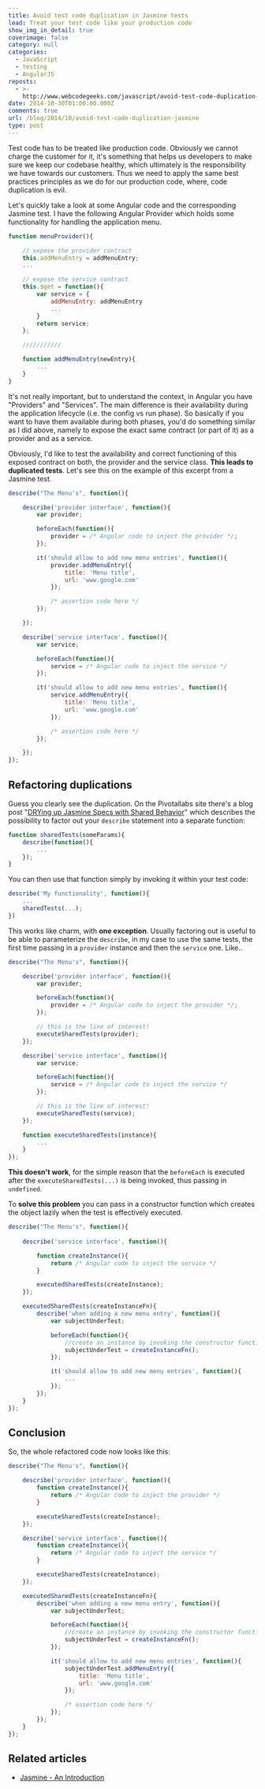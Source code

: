 ```yaml
---
title: Avoid test code duplication in Jasmine tests
lead: Treat your test code like your production code
show_img_in_detail: true
coverimage: false
category: null
categories:
  - JavaScript
  - testing
  - AngularJS
reposts:
  - >-
    http://www.webcodegeeks.com/javascript/avoid-test-code-duplication-in-jasmine-tests/
date: 2014-10-30T01:00:00.000Z
comments: true
url: /blog/2014/10/avoid-test-code-duplication-jasmine
type: post
---
```


Test code has to be treated like production code. Obviously we cannot charge the customer for it, it's something that helps us developers to make sure we keep our codebase healthy, which ultimately is the responsibility we have towards our customers. Thus we need to apply the same best practices principles as we do for our production code, where, code duplication is evil.

Let's quickly take a look at some Angular code and the corresponding Jasmine test. I have the following Angular Provider which holds some functionality for handling the application menu.

```javascript
function menuProvider(){

    // expose the provider contract
    this.addMenuEntry = addMenuEntry;
    ...

    // expose the service contract
    this.$get = function(){
        var service = {
            addMenuEntry: addMenuEntry
            ...
        }
        return service;
    };

    ///////////

    function addMenuEntry(newEntry){
        ...
    }
}
```

It's not really important, but to understand the context, in Angular you have "Providers" and "Services". The main difference is their availability during the application lifecycle (i.e. the config vs run phase). So basically if you want to have them available during both phases, you'd do something similar as I did above, namely to expose the exact same contract (or part of it) as a provider and as a service.

Obviously, I'd like to test the availability and correct functioning of this exposed contract on both, the provider and the service class. **This leads to duplicated tests**. Let's see this on the example of this excerpt from a Jasmine test.

```javascript
describe("The Menu's", function(){

    describe('provider interface', function(){
        var provider;

        beforeEach(function(){
            provider = /* Angular code to inject the provider */;
        });

        it('should allow to add new menu entries', function(){
            provider.addMenuEntry({
                title: 'Menu title',
                url: 'www.google.com'
            });

            /* assertion code here */
        });

    });

    describe('service interface', function(){
        var service;

        beforeEach(function(){
            service = /* Angular code to inject the service */
        });

        it('should allow to add new menu entries', function(){
            service.addMenuEntry({
                title: 'Menu title',
                url: 'www.google.com'
            });

            /* assertion code here */
        });

    });
});
```

## Refactoring duplications

Guess you clearly see the duplication. On the Pivotallabs site there's a blog post "[DRYing up Jasmine Specs with Shared Behavior](http://pivotallabs.com/drying-up-jasmine-specs-with-shared-behavior/)" which describes the possibility to factor out your `describe` statement into a separate function:

```javascript
function sharedTests(someParams){
    describe(function(){
        ...
    });
}
```

You can then use that function simply by invoking it within your test code:

```javascript
describe('My functionality', function(){
    ...
    sharedTests(...);
})
```

This works like charm, with **one exception**. Usually factoring out is useful to be able to parameterize the `describe`, in my case to use the same tests, the first time passing in a `provider` instance and then the `service` one. Like..

```javascript
describe("The Menu's", function(){

    describe('provider interface', function(){
        var provider;

        beforeEach(function(){
            provider = /* Angular code to inject the provider */;
        });

        // this is the line of interest!
        executeSharedTests(provider);
    });

    describe('service interface', function(){
        var service;

        beforeEach(function(){
            service = /* Angular code to inject the service */
        });

        // this is the line of interest!
        executeSharedTests(service);
    });

    function executeSharedTests(instance){
        ...
    }
});
```

**This doesn't work**, for the simple reason that the `beforeEach` is executed after the `executeSharedTests(...)` is being invoked, thus passing in `undefined`.

To **solve this problem** you can pass in a constructor function which creates the object lazily when the test is effectively executed.

```javascript
describe("The Menu's", function(){
    
    describe('service interface', function(){

        function createInstance(){
            return /* Angular code to inject the service */
        }

        executedSharedTests(createInstance);
    });

    executedSharedTests(createInstanceFn){
        describe('when adding a new menu entry', function(){
            var subjectUnderTest;

            beforeEach(function(){
                //create an instance by invoking the constructor function
                subjectUnderTest = createInstanceFn();
            });

            it('should allow to add new menu entries', function(){
                ...
            });
        });
    }
});
```

## Conclusion

So, the whole refactored code now looks like this:

```javascript
describe("The Menu's", function(){

    describe('provider interface', function(){
        function createInstance(){
            return /* Angular code to inject the provider */
        }

        executeSharedTests(createInstance);
    });

    describe('service interface', function(){
        function createInstance(){
            return /* Angular code to inject the service */
        }

        executeSharedTests(createInstance);
    });

    executedSharedTests(createInstanceFn){
        describe('when adding a new menu entry', function(){
            var subjectUnderTest;

            beforeEach(function(){
                //create an instance by invoking the constructor function
                subjectUnderTest = createInstanceFn();
            });

            it('should allow to add new menu entries', function(){
                subjectUnderTest.addMenuEntry({
                    title: 'Menu title',
                    url: 'www.google.com'
                });

                /* assertion code here */
            });
        });
    }
});
```

## Related articles

- [Jasmine - An Introduction](/blog/2012/08/jasmine---an-introduction/)
